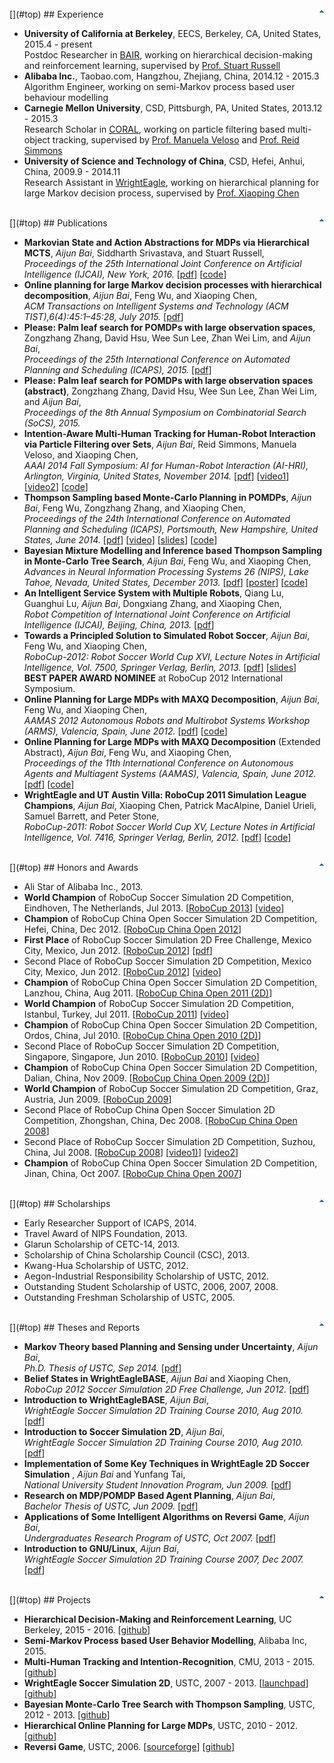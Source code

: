 <br />
[<img align="right" border="0" alt="Top" src="images/top.gif" />](#top)
## Experience

*   **University of California at Berkeley**, EECS, Berkeley, CA, United States, 2015.4 - present  
Postdoc Researcher in [BAIR](http://bair.berkeley.edu/), working on hierarchical decision-making and reinforcement learning, supervised by [Prof. Stuart Russell](https://www.cs.berkeley.edu/~russell/)
*   **Alibaba Inc.**, Taobao.com, Hangzhou, Zhejiang, China, 2014.12 - 2015.3  
Algorithm Engineer, working on semi-Markov process based user behaviour modelling
*   **Carnegie Mellon University**, CSD, Pittsburgh, PA, United States, 2013.12 - 2015.3  
Research Scholar in [CORAL](http://www.cs.cmu.edu/~coral/), working on particle filtering based multi-object tracking, supervised by [Prof. Manuela Veloso](http://www.cs.cmu.edu/~mmv/) and [Prof. Reid Simmons](http://www.cs.cmu.edu/~reids/)
*   **University of Science and Technology of China**, CSD, Hefei, Anhui, China, 2009.9 - 2014.11  
Research Assistant in [WrightEagle](http://wrighteagle.org/2d/), working on hierarchical planning for large Markov decision process, supervised by [Prof. Xiaoping Chen](http://www.wrighteagle.org/en/people/xpchen.php)

<br />
[<img align="right" border="0" alt="Top" src="images/top.gif" />](#top)
## Publications

*   **Markovian State and Action Abstractions for MDPs via Hierarchical MCTS**, _Aijun Bai_, Siddharth Srivastava, and Stuart Russell,  
_Proceedings of the 25th International Joint Conference on Artificial Intelligence (IJCAI), New York, 2016._ [[pdf](publications/IJCAI16-Bai.pdf)] [[code](https://github.com/aijunbai/hplanning)]
*   **Online planning for large Markov decision processes with hierarchical decomposition**, _Aijun Bai_, Feng Wu, and Xiaoping Chen,  
_ACM Transactions on Intelligent Systems and Technology (ACM TIST),6(4):45:1–45:28, July 2015._ [[pdf](publications/BWCtist15.pdf)]
*   **Please: Palm leaf search for POMDPs with large observation spaces**, Zongzhang Zhang, David Hsu, Wee Sun Lee, Zhan Wei Lim, and _Aijun Bai_,  
_Proceedings of the 25th International Conference on Automated Planning and Scheduling (ICAPS), 2015._ [[pdf](publications/10491-46208-1-PB.pdf)]
*   **Please: Palm leaf search for POMDPs with large observation spaces (abstract)**, Zongzhang Zhang, David Hsu, Wee Sun Lee, Zhan Wei Lim, and _Aijun Bai_,  
_Proceedings of the 8th Annual Symposium on Combinatorial Search (SoCS), 2015._
*   **Intention-Aware Multi-Human Tracking for Human-Robot Interaction via Particle Filtering over Sets**, _Aijun Bai_, Reid Simmons, Manuela Veloso, and Xiaoping Chen,  
_AAAI 2014 Fall Symposium: AI for Human-Robot Interaction (AI-HRI), Arlington, Virginia, United States, November 2014._ [[pdf](https://www.aaai.org/ocs/index.php/FSS/FSS14/paper/viewFile/9111/9138)] [[video1](https://www.youtube.com/watch?v=M2VjS2tMNmg)] [[video2](https://www.youtube.com/watch?v=pmUpTxgAJpE)] [[code](https://github.com/aijunbai/pfs)]
*   **Thompson Sampling based Monte-Carlo Planning in POMDPs**, _Aijun Bai_, Feng Wu, Zongzhang Zhang, and Xiaoping Chen,  
_Proceedings of the 24th International Conference on Automated Planning and Scheduling (ICAPS), Portsmouth, New Hampshire, United States, June 2014._ [[pdf](http://eprints.soton.ac.uk/360985/1/full.pdf)] [[video](https://www.youtube.com/watch?v=U3YeaE3g45A)] [[slides](publications/ICAPS14-Bai_slides.pdf)] [[code](https://github.com/aijunbai/thompson-sampling)]
*   **Bayesian Mixture Modelling and Inference based Thompson Sampling in Monte-Carlo Tree Search**, _Aijun Bai_, Feng Wu, and Xiaoping Chen,  
_Advances in Neural Information Processing Systems 26 (NIPS), Lake Tahoe, Nevada, United States, December 2013._ [[pdf](publications/NIPS13-Bai.pdf)] [[poster](publications/NIPS13-Bai-poster.pdf)] [[code](https://github.com/aijunbai/thompson-sampling)]
*   **An Intelligent Service System with Multiple Robots**, Qiang Lu, Guanghui Lu, _Aijun Bai_, Dongxiang Zhang, and Xiaoping Chen,  
_Robot Competition of International Joint Conference on Artificial Intelligence (IJCAI), Beijing, China, 2013._ [[pdf](publications/IJCAI13-Lu.pdf)]
*   **Towards a Principled Solution to Simulated Robot Soccer**, _Aijun Bai_, Feng Wu, and Xiaoping Chen,  
_RoboCup-2012: Robot Soccer World Cup XVI, Lecture Notes in Artificial Intelligence, Vol. 7500, Springer Verlag, Berlin, 2013._ [[pdf](publications/LNAI12-Bai.pdf)] [[slides](publications/LNAI12-Bai_slides.pdf)]  
**BEST PAPER AWARD NOMINEE** at RoboCup 2012 International Symposium.
*   **Online Planning for Large MDPs with MAXQ Decomposition**, _Aijun Bai_, Feng Wu, and Xiaoping Chen,  
_AAMAS 2012 Autonomous Robots and Multirobot Systems Workshop (ARMS), Valencia, Spain, June 2012._ [[pdf](publications/ARMS12-Bai.pdf)] [[code](https://github.com/aijunbai/maxq-op)]
*   **Online Planning for Large MDPs with MAXQ Decomposition** (Extended Abstract), _Aijun Bai_, Feng Wu, and Xiaoping Chen,  
_Proceedings of the 11th International Conference on Autonomous Agents and Multiagent Systems (AAMAS), Valencia, Spain, June 2012._ [[pdf](publications/AAMAS12-Bai.pdf)] [[code](https://github.com/aijunbai/maxq-op)]
*   **WrightEagle and UT Austin Villa: RoboCup 2011 Simulation League Champions**, _Aijun Bai_, Xiaoping Chen, Patrick MacAlpine, Daniel Urieli, Samuel Barrett, and Peter Stone,   
_RoboCup-2011: Robot Soccer World Cup XV, Lecture Notes in Artificial Intelligence, Vol. 7416, Springer Verlag, Berlin, 2012._ [[pdf](publications/LNAI11-Bai.pdf)] [[code](https://github.com/aijunbai/wrighteaglebase)]

<br />
[<img align="right" border="0" alt="Top" src="images/top.gif" />](#top)
## Honors and Awards

*   Ali Star of Alibaba Inc., 2013.
*   **World Champion** of RoboCup Soccer Simulation 2D Competition, Eindhoven, The Netherlands, Jul 2013. [[RoboCup 2013](http://www.robocup2013.org/)] [[video](https://www.youtube.com/watch?v=BoWoIc4IrtI&list=PL4BB027D8BB6A5EB3)]  
*   **Champion** of RoboCup China Open Soccer Simulation 2D Competition, Hefei, China, Dec 2012. [[RoboCup China Open 2012](http://wrighteagle.org/rco/rco12/)]  
*   **First Place** of RoboCup Soccer Simulation 2D Free Challenge, Mexico City, Mexico, Jun 2012. [[RoboCup 2012](http://www.robocup2012.org/)] [[pdf](publications/rc_2012_free_challenge.pdf)]  
*   Second Place of RoboCup Soccer Simulation 2D Competition, Mexico City, Mexico, Jun 2012. [[RoboCup 2012](http://www.robocup2012.org/)] [[video](https://www.youtube.com/watch?v=cDhSjSYPvdE&index=2&list=PL4BB027D8BB6A5EB3)]  
*   **Champion** of RoboCup China Open Soccer Simulation 2D Competition, Lanzhou, China, Aug 2011. [[RoboCup China Open 2011 (2D)](http://wrighteagle.org/rco/rco11/2d/results.html)]  
*   **World Champion** of RoboCup Soccer Simulation 2D Competition, Istanbul, Turkey, Jul 2011. [[RoboCup 2011](http://www.robocup2011.org/)] [[video](https://www.youtube.com/watch?v=leNDA5tzUfk&index=3&list=PL4BB027D8BB6A5EB3)]  
*   **Champion** of RoboCup China Open Soccer Simulation 2D Competition, Ordos, China, Jul 2010. [[RoboCup China Open 2010 (2D)](http://wrighteagle.org/rco/rco10/2d/results.html)]  
*   Second Place of RoboCup Soccer Simulation 2D Competition, Singapore, Singapore, Jun 2010. [[RoboCup 2010](http://www.robocup2010.org/)] [[video](https://www.youtube.com/watch?v=BVWkndHk3AE&index=4&list=PL4BB027D8BB6A5EB3)]  
*   **Champion** of RoboCup China Open Soccer Simulation 2D Competition, Dalian, China, Nov 2009. [[RoboCup China Open 2009 (2D)](http://wrighteagle.org/rco/rco09/2d/results.html)]  
*   **World Champion** of RoboCup Soccer Simulation 2D Competition, Graz, Austria, Jun 2009. [[RoboCup 2009](http://www.robocup2009.org/)]  
*   Second Place of RoboCup China Open Soccer Simulation 2D Competition, Zhongshan, China, Dec 2008. [[RoboCup China Open 2008](http://ai.ustc.edu.cn/rco/rco08/)]  
*   Second Place of RoboCup Soccer Simulation 2D Competition, Suzhou, China, Jul 2008. [[RoboCup 2008](http://www.robocup-cn.org/)] [[video1)](https://www.youtube.com/watch?v=XDGJMBwF1Vs&list=PL4BB027D8BB6A5EB3&index=7)] [[video2](https://www.youtube.com/watch?v=w1c_8TWX8dY&index=6&list=PL4BB027D8BB6A5EB3)]  
*   **Champion** of RoboCup China Open Soccer Simulation 2D Competition, Jinan, China, Oct 2007. [[RoboCup China Open 2007](http://ai.ustc.edu.cn/rco/rco07/)]

<br />
[<img align="right" border="0" alt="Top" src="images/top.gif" />](#top)
## Scholarships

*   Early Researcher Support of ICAPS, 2014.
*   Travel Award of NIPS Foundation, 2013.
*   Glarun Scholarship of CETC-14, 2013.
*   Scholarship of China Scholarship Council (CSC), 2013.
*   Kwang-Hua Scholarship of USTC, 2012.
*   Aegon-Industrial Responsibility Scholarship of USTC, 2012.
*   Outstanding Student Scholarship of USTC, 2006, 2007, 2008.
*   Outstanding Freshman Scholarship of USTC, 2005.

<br />
[<img align="right" border="0" alt="Top" src="images/top.gif" />](#top)
## Theses and Reports

*   **Markov Theory based Planning and Sensing under Uncertainty**, _Aijun Bai_,  
_Ph.D. Thesis of USTC, Sep 2014._ [[pdf](publications/phd_thesis-Bai.pdf)]
*   **Belief States in WrightEagleBASE**, _Aijun Bai_ and Xiaoping Chen,   
_RoboCup 2012 Soccer Simulation 2D Free Challenge, Jun 2012._ [[pdf](publications/rc_2012_free_challenge.pdf)]
*   **Introduction to WrightEagleBASE**, _Aijun Bai_,  
_WrightEagle Soccer Simulation 2D Training Course 2010, Aug 2010._ [[pdf](publications/Introduction-to-WrightEagleBASE-Bai.pdf)]
*   **Introduction to Soccer Simulation 2D**, _Aijun Bai_,  
_WrightEagle Soccer Simulation 2D Training Course 2010, Aug 2010._ [[pdf](publications/Introduction-to-Soccer-Simulation-2D-Bai.pdf)]
*   **Implementation of Some Key Techniques in WrightEagle 2D Soccer Simulation** , _Aijun Bai_ and Yunfang Tai,  
_National University Student Innovation Program, Jun 2009._ [[pdf](publications/concluding2009-Bai.pdf)]
*   **Research on MDP/POMDP Based Agent Planning**, _Aijun Bai_,  
_Bachelor Thesis of USTC, Jun 2009._ [[pdf](publications/bachelar_thesis-Bai.pdf)]
*   **Applications of Some Intelligent Algorithms on Reversi Game**, _Aijun Bai_,  
_Undergraduates Research Program of USTC, Oct 2007._ [[pdf](publications/concluding2007-Bai.pdf)]
*   **Introduction to GNU/Linux**, _Aijun Bai_,  
_WrightEagle Soccer Simulation 2D Training Course 2007, Dec 2007._ [[pdf](publications/Introduce_to_Linux-Bai.pdf)]

<br />
[<img align="right" border="0" alt="Top" src="images/top.gif" />](#top)
## Projects

* **Hierarchical Decision-Making and Reinforcement Learning**, UC Berkeley, 2015 - 2016. [[github](https://github.com/aijunbai/hplanning)]
* **Semi-Markov Process based User Behavior Modelling**, Alibaba Inc, 2015.
* **Multi-Human Tracking and Intention-Recognition**, CMU, 2013 - 2015. [[github](https://github.com/aijunbai/pfs)]
* **WrightEagle Soccer Simulation 2D**, USTC, 2007 - 2013. [[launchpad](https://launchpad.net/wrighteaglebase)] [[github](https://github.com/aijunbai/wrighteaglebase)]
* **Bayesian Monte-Carlo Tree Search with Thompson Sampling**, USTC, 2012 - 2013. [[github](https://github.com/aijunbai/thompson-sampling)]
* **Hierarchical Online Planning for Large MDPs**, USTC, 2010 - 2012. [[github](https://github.com/aijunbai/maxq-op)]
* **Reversi Game**, USTC, 2006. [[sourceforge](http://sourceforge.net/projects/reversigame/)] [[github](https://github.com/aijunbai/reversi)]

